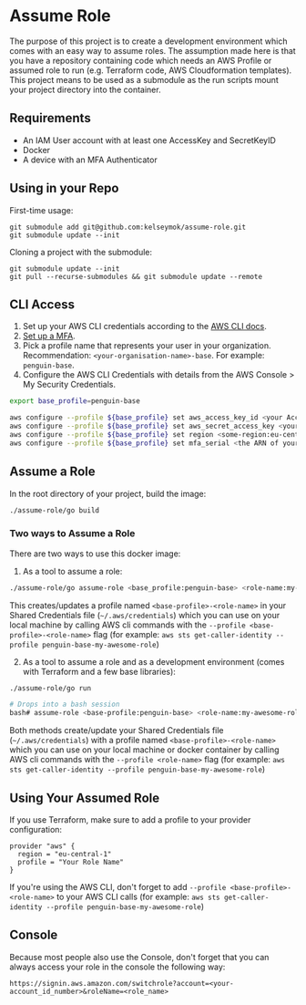 # Assume Role
The purpose of this project is to create a development environment which comes with an easy way to assume roles. The assumption made here is that you have a repository containing code which needs an AWS Profile or assumed role to run (e.g. Terraform code, AWS Cloudformation templates). This project means to be used as a submodule as the run scripts mount your project directory into the container.

## Requirements
* An IAM User account with at least one AccessKey and SecretKeyID
* Docker
* A device with an MFA Authenticator

## Using in your Repo
First-time usage:
```
git submodule add git@github.com:kelseymok/assume-role.git
git submodule update --init
```

Cloning a project with the submodule:
```
git submodule update --init
git pull --recurse-submodules && git submodule update --remote
```

## CLI Access
1. Set up your AWS CLI credentials according to the [AWS CLI docs](https://docs.aws.amazon.com/cli/latest/userguide/cli-chap-configure.html). 
2. [Set up a MFA](https://docs.aws.amazon.com/IAM/latest/UserGuide/id_credentials_mfa_enable_virtual.html#enable-virt-mfa-for-iam-user). 
3. Pick a profile name that represents your user in your organization. Recommendation: `<your-organisation-name>-base`. For example: `penguin-base`.
4. Configure the AWS CLI Credentials with details from the AWS Console > My Security Credentials.
```bash
export base_profile=penguin-base

aws configure --profile ${base_profile} set aws_access_key_id <your Access Key ID>
aws configure --profile ${base_profile} set aws_secret_access_key <your Secret Access Key>
aws configure --profile ${base_profile} set region <some-region:eu-central-1>
aws configure --profile ${base_profile} set mfa_serial <the ARN of your MFA device>
```

## Assume a Role
In the root directory of your project, build the image:
```bash
./assume-role/go build
```

### Two ways to Assume a Role
There are two ways to use this docker image:
1. As a tool to assume a role: 
```bash
./assume-role/go assume-role <base_profile:penguin-base> <role-name:my-awesome-role> 
```
This creates/updates a profile named `<base-profile>-<role-name>` in your Shared Credentials file (`~/.aws/credentials`) which you can use on your local machine by calling AWS cli commands with the `--profile <base-profile>-<role-name>` flag (for example: `aws sts get-caller-identity --profile penguin-base-my-awesome-role`)
 
2. As a tool to assume a role and as a development environment (comes with Terraform and a few base libraries): 
```bash
./assume-role/go run

# Drops into a bash session
bash# assume-role <base-profile:penguin-base> <role-name:my-awesome-role>
``` 

Both methods create/update your Shared Credentials file (`~/.aws/credentials`) with a profile named `<base-profile>-<role-name>` which you can use on your local machine or docker container by calling AWS cli commands with the `--profile <role-name>` flag (for example: `aws sts get-caller-identity --profile penguin-base-my-awesome-role`)

## Using Your Assumed Role
If you use Terraform, make sure to add a profile to your provider configuration:
```hcl-terraform
provider "aws" {
  region = "eu-central-1"
  profile = "Your Role Name"
}
```

If you're using the AWS CLI, don't forget to add `--profile <base-profile>-<role-name>` to your AWS CLI calls (for example: `aws sts get-caller-identity --profile penguin-base-my-awesome-role`)

## Console
Because most people also use the Console, don't forget that you can always access your role in the console the following way:
```
https://signin.aws.amazon.com/switchrole?account=<your-account_id_number>&roleName=<role_name>
```
